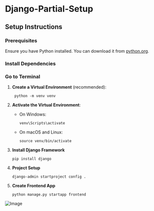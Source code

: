 # Django-Partial-Setup
 
## Setup Instructions

### Prerequisites
Ensure you have Python installed. You can download it from [python.org](https://www.python.org/).

### Install Dependencies
 
### Go to Terminal 

1. **Create a Virtual Environment** (recommended):

   ```
    python -m venv venv
    ```

2. **Activate the Virtual Environment**:

    - On Windows:
      ```
      venv\Scripts\activate
      ```

    - On macOS and Linux:
      ```
      source venv/bin/activate
      ```
      
3. **Install Django Framework**

   ```
   pip install django
   ``` 

7. **Project Setup**
    ```
    django-admin startproject config .
    ```

8. **Create Frontend App**
    ```
    python manage.py startapp frontend
    ```

![Image](10.PNG)